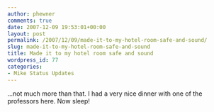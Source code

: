 ```yaml
---
author: phewner
comments: true
date: 2007-12-09 19:53:01+00:00
layout: post
permalink: /2007/12/09/made-it-to-my-hotel-room-safe-and-sound/
slug: made-it-to-my-hotel-room-safe-and-sound
title: Made it to my hotel room safe and sound
wordpress_id: 77
categories:
- Mike Status Updates
---
```


...not much more than that.  I had a very nice dinner with one of the professors here.  Now sleep!
